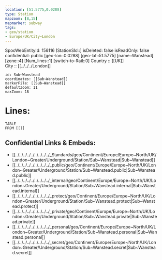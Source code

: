```yaml
---
location: [51.5775,0.0288] 
type: Station 
mapzoom: [8,15] 
mapmarker: subway 
tags:
- geo/station
- Europe/UK/City~London
---
```

SpocWebEntityId: 156116
[StationSId::] 
isDeleted: false
isReadOnly: false
confidential: public
[geo-lon::0.0288] 
[geo-lat::51.5775] 
[name::Wanstead] 
[zone::4] 
[Num_lines::1] 
[switch-to-Rail::0] 
Country :: [[UK]]  
City :: [[../../../London]]  


```leaflet
id: Sub~Wanstead
coordinates: [[Sub~Wanstead]] 
markerFile: [[Sub~Wanstead]] 
defaultZoom: 11 
maxZoom: 18
```


# Lines: 
```dataview
TABLE 
FROM [[]] 
```

## Confidential Links & Embeds: 
- [[../../../../../../../../../_Standards/geo/Continent/Europe/Europe~North/UK/London~Greater/Underground/Station/Sub~Wanstead|Sub~Wanstead]] 
- [[../../../../../../../../../_public/geo/Continent/Europe/Europe~North/UK/London~Greater/Underground/Station/Sub~Wanstead.public|Sub~Wanstead.public]] 
- [[../../../../../../../../../_internal/geo/Continent/Europe/Europe~North/UK/London~Greater/Underground/Station/Sub~Wanstead.internal|Sub~Wanstead.internal]] 
- [[../../../../../../../../../_protect/geo/Continent/Europe/Europe~North/UK/London~Greater/Underground/Station/Sub~Wanstead.protect|Sub~Wanstead.protect]] 
- [[../../../../../../../../../_private/geo/Continent/Europe/Europe~North/UK/London~Greater/Underground/Station/Sub~Wanstead.private|Sub~Wanstead.private]] 
- [[../../../../../../../../../_personal/geo/Continent/Europe/Europe~North/UK/London~Greater/Underground/Station/Sub~Wanstead.personal|Sub~Wanstead.personal]] 
- [[../../../../../../../../../_secret/geo/Continent/Europe/Europe~North/UK/London~Greater/Underground/Station/Sub~Wanstead.secret|Sub~Wanstead.secret]] 
